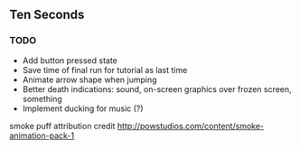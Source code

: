 ## Ten Seconds

### TODO

* Add button pressed state
* Save time of final run for tutorial as last time
* Animate arrow shape when jumping
* Better death indications: sound, on-screen graphics over frozen screen, something
* Implement ducking for music (?)

smoke puff attribution credit
http://powstudios.com/content/smoke-animation-pack-1
